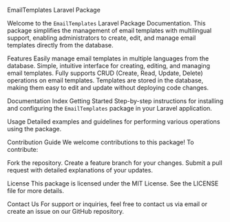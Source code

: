 EmailTemplates Laravel Package

Welcome to the `EmailTemplates` Laravel Package Documentation. This package simplifies the management of email templates with multilingual support, enabling administrators to create, edit, and manage email templates directly from the database.

Features
Easily manage email templates in multiple languages from the database.
Simple, intuitive interface for creating, editing, and managing email templates.
Fully supports CRUD (Create, Read, Update, Delete) operations on email templates.
Templates are stored in the database, making them easy to edit and update without deploying code changes.


Documentation Index
Getting Started
Step-by-step instructions for installing and configuring the `EmailTemplates` package in your Laravel application.

Usage
Detailed examples and guidelines for performing various operations using the package.

Contribution Guide
We welcome contributions to this package! To contribute:

Fork the repository.
Create a feature branch for your changes.
Submit a pull request with detailed explanations of your updates.

License
This package is licensed under the MIT License. See the LICENSE file for more details.

Contact Us
For support or inquiries, feel free to contact us via email or create an issue on our GitHub repository.
